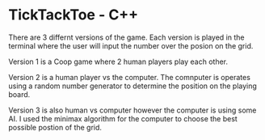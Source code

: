 # TickTackToe - C++
 
There are 3 differnt versions of the game.
Each version is played in the terminal where the user will input the number over the posion on the grid.

Version 1 is a Coop game where 2 human players play each other. 

Version 2 is a human player vs the computer. The comnputer is operates using a random number generator to determine the position on the playing board.

Version 3 is also human vs computer however the computer is using some AI. 
I used the minimax algorithm for the computer to choose the best possible postion of the grid. 
